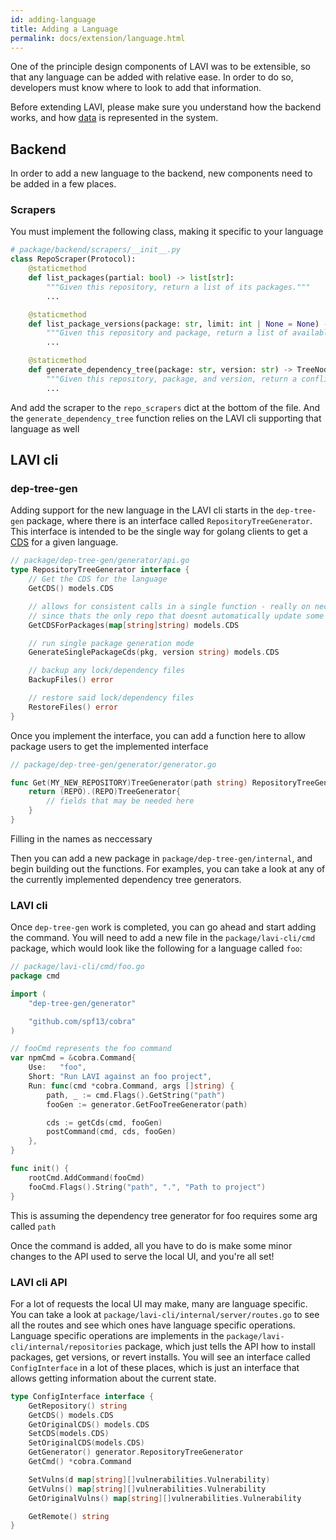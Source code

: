 ```yaml
---
id: adding-language
title: Adding a Language
permalink: docs/extension/language.html
---
```


One of the principle design components of LAVI was to be extensible, so that any language can be added with relative ease. In order to do so, developers must know where to look to add that information.

Before extending LAVI, please make sure you understand how the backend works, and how [data](/docs/getting-started/data.html) is represented in the system.

## Backend

In order to add a new language to the backend, new components need to be added in a few places. 

### Scrapers

You must implement the following class, making it specific to your language

```python
# package/backend/scrapers/__init__.py
class RepoScraper(Protocol):
    @staticmethod
    def list_packages(partial: bool) -> list[str]:
        """Given this repository, return a list of its packages."""
        ...

    @staticmethod
    def list_package_versions(package: str, limit: int | None = None) -> list[str]:
        """Given this repository and package, return a list of available versions."""
        ...

    @staticmethod
    def generate_dependency_tree(package: str, version: str) -> TreeNode:
        """Given this repository, package, and version, return a conflict-free dep tree."""
        ...
```
And add the scraper to the `repo_scrapers` dict at the bottom of the file. And the `generate_dependency_tree` function relies on the LAVI cli supporting that language as well

## LAVI cli

### dep-tree-gen

Adding support for the new language in the LAVI cli starts in the `dep-tree-gen` package, where there is an interface called `RepositoryTreeGenerator`. This interface is intended to be the single way for golang clients to get a [CDS](/docs/getting-started/data.html#cds) for a given language.

```go
// package/dep-tree-gen/generator/api.go
type RepositoryTreeGenerator interface {
    // Get the CDS for the language
	GetCDS() models.CDS

	// allows for consistent calls in a single function - really on neccessary for pip
	// since thats the only repo that doesnt automatically update some dependency/lock file
	GetCDSForPackages(map[string]string) models.CDS

	// run single package generation mode
	GenerateSinglePackageCds(pkg, version string) models.CDS

    // backup any lock/dependency files
	BackupFiles() error

    // restore said lock/dependency files
	RestoreFiles() error
}
```
Once you implement the interface, you can add a function here to allow package users to get the implemented interface

```go
// package/dep-tree-gen/generator/generator.go

func Get(MY_NEW_REPOSITORY)TreeGenerator(path string) RepositoryTreeGenerator {
	return (REPO).(REPO)TreeGenerator{
		// fields that may be needed here
	}
}
```
Filling in the names as neccessary

Then you can add a new package in `package/dep-tree-gen/internal`, and begin building out the functions. For examples, you can take a look at any of the currently implemented dependency tree generators.


### LAVI cli

Once `dep-tree-gen` work is completed, you can go ahead and start adding the command. You will need to add a new file in the `package/lavi-cli/cmd` package, which would look like the following for a language called `foo`:

```go
// package/lavi-cli/cmd/foo.go
package cmd

import (
	"dep-tree-gen/generator"

	"github.com/spf13/cobra"
)

// fooCmd represents the foo command
var npmCmd = &cobra.Command{
	Use:   "foo",
	Short: "Run LAVI against an foo project",
	Run: func(cmd *cobra.Command, args []string) {
        path, _ := cmd.Flags().GetString("path")
		fooGen := generator.GetFooTreeGenerator(path)

		cds := getCds(cmd, fooGen)
		postCommand(cmd, cds, fooGen)
	},
}

func init() {
	rootCmd.AddCommand(fooCmd)
	fooCmd.Flags().String("path", ".", "Path to project")
}
```
This is assuming the dependency tree generator for foo requires some arg called `path`

Once the command is added, all you have to do is make some minor changes to the API used to serve the local UI, and you're all set!

### LAVI cli API

For a lot of requests the local UI may make, many are language specific. You can take a look at `package/lavi-cli/internal/server/routes.go` to see all the routes and see which ones have language specific operations. Language specific operations are implements in the `package/lavi-cli/internal/repositories` package, which just tells the API how to install packages, get versions, or revert installs. You will see an interface called `ConfigInterface` in a lot of these places, which is just an interface that allows getting information about the current state.

```go
type ConfigInterface interface {
	GetRepository() string
	GetCDS() models.CDS
	GetOriginalCDS() models.CDS
	SetCDS(models.CDS)
	SetOriginalCDS(models.CDS)
	GetGenerator() generator.RepositoryTreeGenerator
	GetCmd() *cobra.Command

	SetVulns(d map[string][]vulnerabilities.Vulnerability)
	GetVulns() map[string][]vulnerabilities.Vulnerability
	GetOriginalVulns() map[string][]vulnerabilities.Vulnerability

	GetRemote() string
}
```